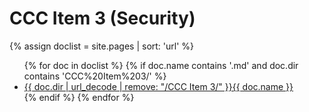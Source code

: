 # CCC Item 3 (Security)

{% assign doclist = site.pages | sort: 'url'  %}
<ul>
{% for doc in doclist %}
    {% if doc.name contains '.md' and doc.dir contains 'CCC%20Item%203/' %}
    <li><a href="{{ site.baseurl }}{{ doc.url }}">{{ doc.dir | url_decode | remove: "/CCC Item 3/" }}{{ doc.name }}</a></li>
    {% endif %}
{% endfor %}
</ul>